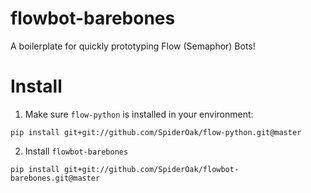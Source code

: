 # flowbot-barebones
A boilerplate for quickly prototyping Flow (Semaphor) Bots!

# Install
1. Make sure `flow-python` is installed in your environment: 
```
pip install git+git://github.com/SpiderOak/flow-python.git@master
```
2. Install `flowbot-barebones`
```
pip install git+git://github.com/SpiderOak/flowbot-barebones.git@master
```
